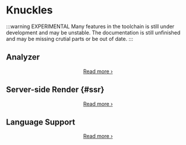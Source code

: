 # Knuckles

:::warning EXPERIMENTAL
Many features in the toolchain is still under development and may be unstable.
The documentation is still unfinished and may be missing crutial parts or be out of date.
:::

## Analyzer

<!-- @include: @/parts/packages/analyzer/description.md -->

<div align="center">

[Read more ›](/guide/analyzer/intro)

</div>

<!-- @include: @/parts/features/analyzer/vp-example.md -->

## Server-side Render {#ssr}

<!-- @include: @/parts/packages/ssr/description.md -->

<div align="center">

[Read more ›](/guide/ssr/intro)

</div>

<!-- @include: @/parts/features/ssr/vp-example.md -->

## Language Support

<!-- @include: @/parts/packages/language-support/description.md -->

<div align="center">

[Read more ›](/guide/ssr/intro)

</div>
